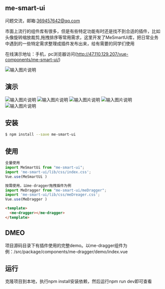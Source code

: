 

## me-smart-ui
问题交流，邮箱:369457642@qq.com

市面上流行的组件库有很多，但是有些特定功能有时还是找不到合适的插件，比如头像旋转缩放裁剪,拖拽排序等常用需求，这里开发了MeSmartUi库，把日常业务中遇到的一些特定需求整理成插件发布出来，给有需要的同学们使用


在线演示地址：手机，pc浏览器访问(http://47.110.129.207/vue-components/me-smart-ui/)


![输入图片说明](http://47.110.129.207/images/1234567.jpg)

## 演示
![输入图片说明](http://47.110.129.207/images/me-smart-ui/4.png)
![输入图片说明](http://47.110.129.207/images/me-smart-ui/5.png)
![输入图片说明](http://47.110.129.207/images/me-smart-ui/1.png)
![输入图片说明](http://47.110.129.207/images/me-smart-ui/2.png)
![输入图片说明](http://47.110.129.207/images/me-smart-ui/3.png)


## 安装

```bash
$ npm install --save me-smart-ui

```
## 使用

```js
全量使用
import MeSmartUi from "me-smart-ui";
import 'me-smart-ui/lib/css/index.css';
Vue.use(MeSmartUi )

按需使用，以me-dragger拖拽插件为例
import MeDragger from "me-smart-ui/meDragger";
import 'me-smart-ui/lib/css/meDreager.css';
Vue.use(MeDragger )
```

```html
<template>
  <me-dragger></me-dragger>
</template>
 ```


## DMEO
 项目源码目录下有插件使用的完整demo。以me-dragger组件为例：/src/package/components/me-dragger/demo/index.vue


## 运行
克隆项目到本地，执行npm install安装依赖，然后运行npm run dev即可查看



